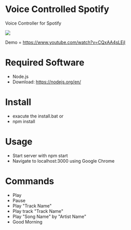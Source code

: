 # Voice Controlled Spotify
Voice Controller for Spotify

![](http://i.giphy.com/lMQFPLSAFdogo.gif)

Demo = https://www.youtube.com/watch?v=CQxAA4sLEjI

# Required Software
* Node.js  
* Download: https://nodejs.org/en/

# Install
* exacute the install.bat or
* npm install

# Usage
* Start server with npm start
* Navigate to localhost:3000 using Google Chrome
 
# Commands
* Play
* Pause
* Play "Track Name"
* Play track "Track Name"
* Play "Song Name" by "Artist Name"
* Good Morning



